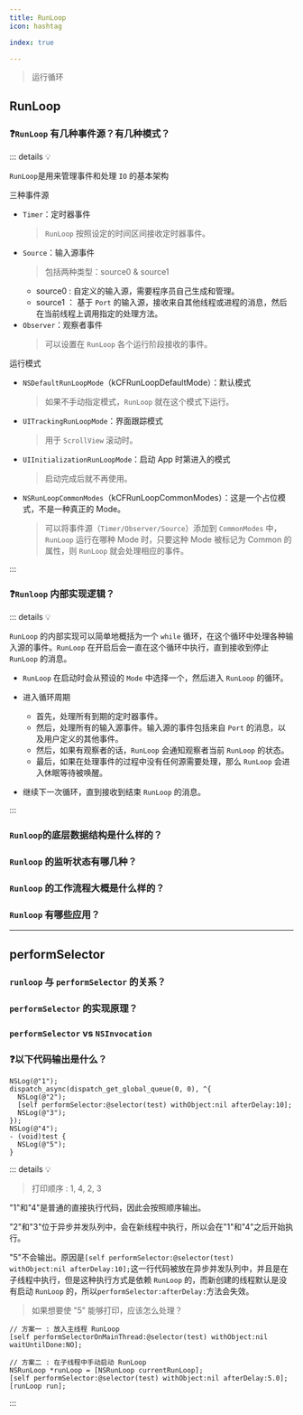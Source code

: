 ```yaml
---
title: RunLoop
icon: hashtag

index: true

---
```


  > 运行循环

<!-- more -->

## RunLoop

### ❓`RunLoop` 有几种事件源？有几种模式？

::: details 💡

  `RunLoop`是用来管理事件和处理 `IO` 的基本架构
  
  三种事件源

  - `Timer`：定时器事件
    > `RunLoop` 按照设定的时间区间接收定时器事件。
  - `Source`：输入源事件
    > 包括两种类型：source0 & source1
    * source0 : 自定义的输入源，需要程序员自己生成和管理。
    * source1 ： 基于 `Port` 的输入源，接收来自其他线程或进程的消息，然后在当前线程上调用指定的处理方法。
  - `Observer`：观察者事件
    > 可以设置在 `RunLoop` 各个运行阶段接收的事件。

  运行模式

  - `NSDefaultRunLoopMode`（kCFRunLoopDefaultMode）：默认模式
    > 如果不手动指定模式，`RunLoop` 就在这个模式下运行。
  - `UITrackingRunLoopMode`：界面跟踪模式
    > 用于 `ScrollView` 滚动时。
  - `UIInitializationRunLoopMode`：启动 App 时第进入的模式
    > 启动完成后就不再使用。
  - `NSRunLoopCommonModes`（kCFRunLoopCommonModes）：这是一个占位模式，不是一种真正的 Mode。
    > 可以将事件源（`Timer/Observer/Source`）添加到 `CommonModes` 中，`RunLoop` 运行在哪种 Mode 时，只要这种 Mode 被标记为 Common 的属性，则 `RunLoop` 就会处理相应的事件。

:::

### ❓`Runloop` 内部实现逻辑？

::: details 💡

  `RunLoop` 的内部实现可以简单地概括为一个 `while` 循环，在这个循环中处理各种输入源的事件。`RunLoop` 在开启后会一直在这个循环中执行，直到接收到停止 `RunLoop` 的消息。

  - `RunLoop` 在启动时会从预设的 `Mode` 中选择一个，然后进入 `RunLoop` 的循环。
  
  - 进入循环周期
    * 首先，处理所有到期的定时器事件。
    * 然后，处理所有的输入源事件。输入源的事件包括来自 `Port` 的消息，以及用户定义的其他事件。
    * 然后，如果有观察者的话，`RunLoop` 会通知观察者当前 `RunLoop` 的状态。
    * 最后，如果在处理事件的过程中没有任何源需要处理，那么 `RunLoop` 会进入休眠等待被唤醒。

  - 继续下一次循环，直到接收到结束 `RunLoop` 的消息。

:::

### `Runloop`的底层数据结构是什么样的？

### `Runloop` 的监听状态有哪几种？

### `Runloop` 的工作流程大概是什么样的？

### `Runloop` 有哪些应用？

------

## performSelector

### `runloop` 与 `performSelector` 的关系？

### `performSelector` 的实现原理？

### `performSelector` vs `NSInvocation`

### ❓以下代码输出是什么？

  ```objc
  NSLog(@"1");
  dispatch_async(dispatch_get_global_queue(0, 0), ^{
    NSLog(@"2");
    [self performSelector:@selector(test) withObject:nil afterDelay:10];
    NSLog(@"3");
  });
  NSLog(@"4");
  - (void)test {
    NSLog(@"5");
  }
  ```

::: details 💡

  > 打印顺序 : 1, 4, 2, 3

  "1"和"4"是普通的直接执行代码，因此会按照顺序输出。
  
  "2"和"3"位于异步并发队列中，会在新线程中执行，所以会在"1"和"4"之后开始执行。

  "5"不会输出。原因是`[self performSelector:@selector(test) withObject:nil afterDelay:10];`这一行代码被放在异步并发队列中，并且是在子线程中执行，但是这种执行方式是依赖 `RunLoop` 的，而新创建的线程默认是没有启动 `RunLoop` 的，所以`performSelector:afterDelay:`方法会失效。


  > 如果想要使 "5" 能够打印，应该怎么处理？
    
  ```objc
  // 方案一 : 放入主线程 RunLoop
  [self performSelectorOnMainThread:@selector(test) withObject:nil waitUntilDone:NO];
    
  // 方案二 : 在子线程中手动启动 RunLoop
  NSRunLoop *runLoop = [NSRunLoop currentRunLoop];
  [self performSelector:@selector(test) withObject:nil afterDelay:5.0];
  [runLoop run];
  ```

:::